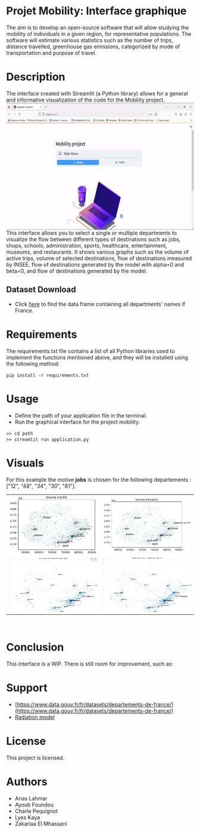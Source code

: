 # Projet Mobility: Interface graphique
The aim is to develop an open-source software that will allow studying the mobility of individuals in a given region, for representative populations. The software will estimate various statistics such as the number of trips, distance travelled, greenhouse gas emissions, categorized by mode of transportation and purpose of travel.
# Description
The interface created with Streamlit (a Python library) allows for a general and informative visualization of the code for the Mobility project.
<img align="center" width="600" height="340" src="images/up1.gif">
This interface allows you to select a single or multiple departments to visualize the flow between different types of destinations such as jobs, shops, schools, administration, sports, healthcare, entertainment, museums, and restaurants. It shows various graphs such as the volume of active trips, volume of selected destinations, flow of destinations measured by INSEE, flow of destinations generated by the model with alpha=0 and beta=0, and flow of destinations generated by the model.



 

## Dataset Download

* Click [here](https://www.data.gouv.fr/fr/datasets/departements-de-france/) to find the data frame containing all departments' names if France. 


# Requirements
The requirements.txt file contains a list of all Python libraries used to implement the functions mentioned above, and they will be installed using the following method:
```
pip install -r requirements.txt
```
# Usage
* Define the path of your application file in the terminal.
* Run the graphical interface for the project mobility.
```
>> cd path
>> streamlit run application.py
```
# Visuals
For this example the motive **jobs** is chosen for the following departements : ["12", "48", "34", "30", "81"].
<table>
  <tr>
    <td><img src="images\actif.JPG"></td>
    <td><img src="images\emp.JPG"></td>
  </tr>
  <tr>
    <td><img src="images\insee.JPG"></td>
    <td><img src="images\fin.JPG"></td>
  </tr>
</table
<br>
<br>

# Conclusion
This interface is a WIP.
There is still room for improvement, such as: 

# Support
* [https://www.data.gouv.fr/fr/datasets/departements-de-france/](https://www.data.gouv.fr/fr/datasets/departements-de-france/)
* [Radiation model ](https://www.researchgate.net/publication/284712241_A_Generalized_Radiation_Model_for_Human_Mobility_Spatial_Scale_Searching_Direction_and_Trip_Constraint)


# License
This project is licensed.
# Authors
* Anas Lahmar
* Ayoub Foundou
* Charle Pequign﻿ot
* Lyes Kaya 
* Zakariaa El Mhassani